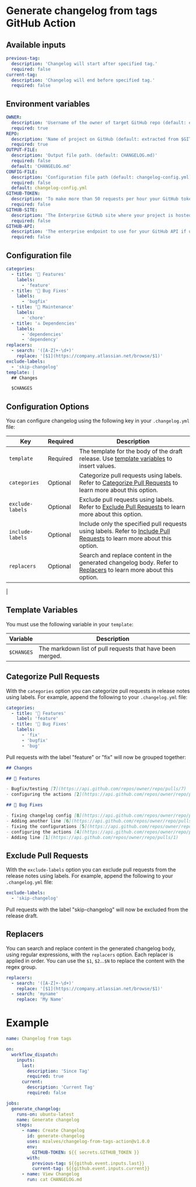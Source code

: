 # Generate changelog from tags GitHub Action

## Available inputs

```yaml
previous-tag:
  description: 'Changelog will start after specified tag.'
  required: false
current-tag:
  description: 'Changelog will end before specified tag.'
  required: false
```
## Environment variables

```yaml
OWNER:
  description: 'Username of the owner of target GitHub repo (default: extracted from $GITHUB_REPOSITORY)'
  required: true
REPO:
  description: 'Name of project on GitHub (default: extracted from $GITHUB_REPOSITORY)'
  required: true
OUTPUT-FILE:
  description: 'Output file path. (default: CHANGELOG.md)'
  required: false
  default: 'CHANGELOG.md'
CONFIG-FILE:
  description: 'Configuration file path (default: changelog-config.yml)'
  required: false
  default: changelog-config.yml
GITHUB-TOKEN:
  description: 'To make more than 50 requests per hour your GitHub token is required. You can generate it at: https://github.com/settings/tokens/new<Paste>'
  required: false
GITHUB-SITE:
  description: 'The Enterprise GitHub site where your project is hosted if using GitHub Enterprise.'
  required: false
GITHUB-API:
  description: 'The enterprise endpoint to use for your GitHub API if using GitHub Enterprise.'
  required: false
```
## Configuration file

```yaml
categories:
  - title: '🚀 Features'
    labels:
      - 'feature'
  - title: '🐛 Bug Fixes'
    labels:
      - 'bugfix'
  - title: '🧰 Maintenance'
    labels: 
      - 'chore'
  - title: '🔝 Dependencies'
    labels: 
      - 'dependencies'
      - 'dependency'
replacers:
  - search: '([A-Z]+-\d+)'
    replace: '[$1](https://company.atlassian.net/browse/$1)'
exclude-labels:
  - 'skip-changelog'
template: |
  ## Changes

  $CHANGES
```

## Configuration Options

You can configure changelog using the following key in your `.changelog.yml` file:

| Key                    | Required | Description                                                                                                                                                                |
| ---------------------- | -------- | -------------------------------------------------------------------------------------------------------------------------------------------------------------------------- |
| `template`             | Required | The template for the body of the draft release. Use [template variables](#template-variables) to insert values.                                                            |
| `categories`           | Optional | Categorize pull requests using labels. Refer to [Categorize Pull Requests](#categorize-pull-requests) to learn more about this option.                                     |
| `exclude-labels`       | Optional | Exclude pull requests using labels. Refer to [Exclude Pull Requests](#exclude-pull-requests) to learn more about this option.                                              |
| `include-labels`       | Optional | Include only the specified pull requests using labels. Refer to [Include Pull Requests](#include-pull-requests) to learn more about this option.                           |
| `replacers`            | Optional | Search and replace content in the generated changelog body. Refer to [Replacers](#replacers) to learn more about this option.                                              |
|


## Template Variables

You must use the following variable in your `template`:

| Variable        | Description                                                                                                           |
| --------------- | --------------------------------------------------------------------------------------------------------------------- |
| `$CHANGES`      | The markdown list of pull requests that have been merged.                                                             |


## Categorize Pull Requests

With the `categories` option you can categorize pull requests in release notes using labels. For example, append the following to your `.changelog.yml` file:

```yml
categories:
  - title: '🚀 Features'
    label: 'feature'
  - title: '🐛 Bug Fixes'
    labels:
      - 'fix'
      - 'bugfix'
      - 'bug'
```

Pull requests with the label "feature" or "fix" will now be grouped together:
```md
## Changes

## 🚀 Features

- Bugfix/testing [7](https://api.github.com/repos/owner/repo/pulls/7)
- configuring the actions [2](https://api.github.com/repos/owner/repo/pulls/2)

## 🐛 Bug Fixes

- fixing changelog config [8](https://api.github.com/repos/owner/repo/pulls/8)
- Adding another line [6](https://api.github.com/repos/owner/repo/pulls/6)
- fixing the configurations [5](https://api.github.com/repos/owner/repo/pulls/5)
- configuring the actions [4](https://api.github.com/repos/owner/repo/pulls/4)
- Adding line [1](https://api.github.com/repos/owner/repo/pulls/1)
```

## Exclude Pull Requests

With the `exclude-labels` option you can exclude pull requests from the release notes using labels. For example, append the following to your `.changelog.yml` file:

```yml
exclude-labels:
  - 'skip-changelog'
```

Pull requests with the label "skip-changelog" will now be excluded from the release draft.

## Replacers

You can search and replace content in the generated changelog body, using regular expressions, with the `replacers` option. Each replacer is applied in order.
You can use the `$1`, `$2`...`$N` to replace the content with the regex group. 

```yml
replacers:
  - search: '([A-Z]+-\d+)'
    replace: '[$1](https://company.atlassian.net/browse/$1)'
  - search: 'myname'
    replace: 'My Name'
```


# Example

```yaml
name: Changelog from tags

on:
  workflow_dispatch:
    inputs:
      last:
        description: 'Since Tag'
        required: true
      current:
        description: 'Current Tag'
        required: false

jobs:
  generate_changelog:
    runs-on: ubuntu-latest
    name: Generate changelog
    steps:
      - name: Create Changelog
        id: generate-changelog
        uses: mzalves/changelog-from-tags-action@v1.0.0
        env:
          GITHUB-TOKEN: ${{ secrets.GITHUB_TOKEN }}
        with:          
          previous-tag: ${{github.event.inputs.last}}
          current-tag: ${{github.event.inputs.current}}
      - name: View Changelog
        run: cat CHANGELOG.md

```
